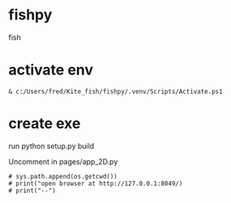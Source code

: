 # fishpy
fish

# activate env
    & c:/Users/fred/Kite_fish/fishpy/.venv/Scripts/Activate.ps1


# create exe 
run
     python setup.py build

Uncomment in pages/app_2D.py

    # sys.path.append(os.getcwd())
    # print("open browser at http://127.0.0.1:8049/)
    # print("--")

